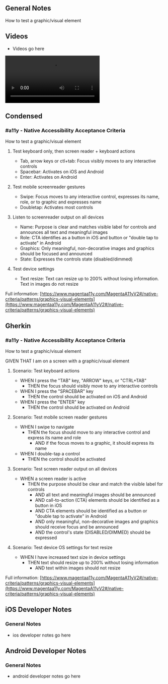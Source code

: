 ## General Notes

How to test a graphic/visual element

## Videos

- Videos go here
<video controls>
  <source src="media/video/native/button/buttonIosVoiceover.webm" type="video/webm">
  Your browser does not support the video tag.
</video>

## Condensed

### #a11y - Native Accessibility Acceptance Criteria

How to test a graphic/visual element

1. Test keyboard only, then screen reader + keyboard actions

   - Tab, arrow keys or ctl+tab: Focus visibly moves to any interactive controls
   - Spacebar: Activates on iOS and Android
   - Enter: Activates on Android

2. Test mobile screenreader gestures

   - Swipe: Focus moves to any interactive control, expresses its name, role, or to graphic and expresses name
   - Doubletap: Activates most controls

3. Listen to screenreader output on all devices

   - Name: Purpose is clear and matches visible label for controls and announces all text and meaningful images
   - Role: CTA identifies as a button in iOS and button or "double tap to activate" in Android
   - Graphics: Only meaningful, non-decorative images and graphics should be focused and announced
   - State: Expresses the controls state (disabled/dimmed)

4. Test device settings

   - Text resize: Text can resize up to 200% without losing information. Text in images do not resize

Full information: [https://www.magentaa11y.com/MagentaA11yV2#/native-criteria/patterns/graphics-visual-elements](https://www.magentaa11y.com/MagentaA11yV2#/native-criteria/patterns/graphics-visual-elements)

## Gherkin

### #a11y - Native Accessibility Acceptance Criteria

How to test a graphic/visual element

GIVEN THAT I am on a screen with a graphic/visual element

1. Scenario: Test keyboard actions

   - WHEN I press the "TAB" key, "ARROW" keys, or "CTRL+TAB" 
      - THEN the focus should visibly move to any interactive controls 
   - WHEN I press the "SPACEBAR" key 
      - THEN the control should be activated on iOS and Android
   - WHEN I press the "ENTER" key 
      - THEN the control should be activated on Android 

2. Scenario: Test mobile screen reader gestures

   - WHEN I swipe to navigate 
      - THEN the focus should move to any interactive control and express its name and role 
         - AND if the focus moves to a graphic, it should express its name 
   - WHEN I double-tap a control 
      - THEN the control should be activated 

3. Scenario: Test screen reader output on all devices

   - WHEN a screen reader is active 
      - THEN the purpose should be clear and match the visible label for controls 
         - AND all text and meaningful images should be announced 
         - AND call-to-action (CTA) elements should be identified as a button in iOS 
         - AND CTA elements should be identified as a button or "double tap to activate" in Android 
         - AND only meaningful, non-decorative images and graphics should receive focus and be announced
         - AND the control's state (DISABLED/DIMMED) should be expressed

4. Scenario: Test device OS settings for text resize

   - WHEN I have increased text size in device settings
      - THEN text should resize up to 200% without losing information
         - AND text within images should not resize

Full information: [https://www.magentaa11y.com/MagentaA11yV2#/native-criteria/patterns/graphics-visual-elements](https://www.magentaa11y.com/MagentaA11yV2#/native-criteria/patterns/graphics-visual-elements)

## iOS Developer Notes
### General Notes
- ios developer notes go here

## Android Developer Notes
### General Notes
- android developer notes go here
